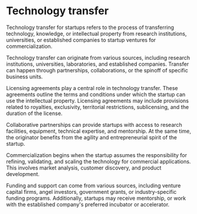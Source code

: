 # Technology transfer 

Technology transfer for startups refers to the process of transferring technology, knowledge, or intellectual property from research institutions, universities, or established companies to startup ventures for commercialization.

Technology transfer can originate from various sources, including research institutions, universities, laboratories, and established companies. Transfer can happen through partnerships, collaborations, or the spinoff of specific business units.

Licensing agreements play a central role in technology transfer. These agreements outline the terms and conditions under which the startup can use the intellectual property. Licensing agreements may include provisions related to royalties, exclusivity, territorial restrictions, sublicensing, and the duration of the license.

Collaborative partnerships can provide startups with access to research facilities, equipment, technical expertise, and mentorship. At the same time, the originator benefits from the agility and entrepreneurial spirit of the startup.

Commercialization begins when the startup assumes the responsibility for refining, validating, and scaling the technology for commercial applications. This involves market analysis, customer discovery, and product development.

Funding and support can come from various sources, including venture capital firms, angel investors, government grants, or industry-specific funding programs. Additionally, startups may receive mentorship, or work with the established company's preferred incubator or accelerator.
